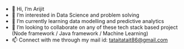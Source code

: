 - 👋 Hi, I’m Arijit
- 👀 I’m interested in Data Science and problem solving
- 🌱 I’m currently learning data modelling and predictive analytics
- 💞️ I’m looking to collaborate on any of these tech stack based project (Node framework / Java framework / Machine Learning)
- 📫 Connect with me through my mail id: tataitatait86@gmail.com

<!---
arijit2101998/arijit2101998 is a ✨ special ✨ repository because its `README.md` (this file) appears on your GitHub profile.
You can click the Preview link to take a look at your changes.
--->
